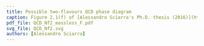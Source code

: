 ```yaml
---
title: Possible two-flavours QCD phase diagram
caption: Figure 2.1(f) of [Alessandro Sciarra's Ph.D. thesis (2016)](https://github.com/AxelKrypton/PhD_Thesis/blob/main/Sciarra_Thesis_digital.pdf).
pdf_file: QCD_Nf2_massless_F.pdf
svg_file: QCD_Nf2.svg
authors: [Alessandro Sciarra]
---
```

